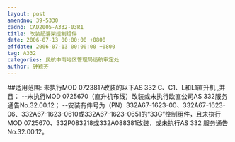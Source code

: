 ```yaml
---
layout: post
amendno: 39-5330
cadno: CAD2005-A332-03R1
title: 改装起落架控制组件
date: 2006-07-13 00:00:00 +0800
effdate: 2006-07-13 00:00:00 +0800
tag: A332
categories: 民航中南地区管理局适航审定处
author: 钟颖芬
---
```


##适用范围:
未执行MOD 0723817改装的以下AS 332 C、C1、L和L1直升机 ,并且：
--未执行MOD 0725670（直升机布线）改装或未执行欧直公司AS 332服务通告No.32.00.12；
--安装有件号为（PN）332A67-1623-00、332A67-1623-06、332A67-1623-0610或332A67-1623-0651的“33G”控制组件，且未执行MOD 0725670、332P083218或332A088381改装，或未执行AS 332 服务通告No.32.00.12。

